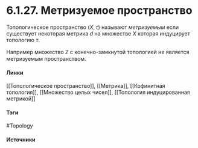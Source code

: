 # 6.1.27. Метризуемое пространство
Топологическое пространство $(X,\tau)$ называют *метризуемым* если существует некоторая метрика $d$ на множестве $X$ которая индуцирует топологию $\tau$.

Например множество $\mathbb{Z}$ с конечно-замкнутой топологией не является метризуемым пространством.
#### Линки
 [[Топологическое пространство]],
 [[Метрика]],
 [[Кофинитная топология]],
 [[Множество целых чисел]],
 [[Топология индуцированная метрикой]]
#### Тэги
 #Topology 
#### Источники
 